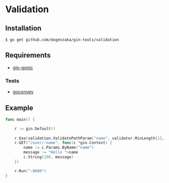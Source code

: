 Validation
=========

## Installation

```
$ go get github.com/dogenzaka/gin-tools/validation
```

## Requirements

- [gin-gonic](http://gin-gonic.github.io/gin/)

### Tests

- [goconvey](https://github.com/smartystreets/goconvey)

## Example

```go
func main() {

    r := gin.Default()
    
    r.Use(validation.ValidatePathParam("name", validator.MinLength{1}, validator.MaxLength{32}))
    r.GET("/user/:name", func(c *gin.Context) {
        name := c.Params.ByName("name")
        message := "Hello "+name
        c.String(200, message)
    })

    r.Run(":8080")
}
```
